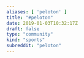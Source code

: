```yaml
---
aliases: [ 'peloton' ]
title: "#peloton"
date: 2019-01-03T10:32:17Z
draft: false
type: "community"
kind: "sports"
subreddit: "peloton"
---
```

